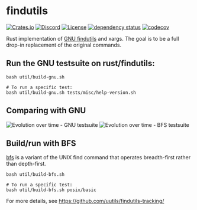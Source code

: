 # findutils

[![Crates.io](https://img.shields.io/crates/v/findutils.svg)](https://crates.io/crates/findutils)
[![Discord](https://img.shields.io/badge/discord-join-7289DA.svg?logo=discord&longCache=true&style=flat)](https://discord.gg/wQVJbvJ)
[![License](http://img.shields.io/badge/license-MIT-blue.svg)](https://github.com/uutils/findutils/blob/main/LICENSE)
[![dependency status](https://deps.rs/repo/github/uutils/findutils/status.svg)](https://deps.rs/repo/github/uutils/findutils)
[![codecov](https://codecov.io/gh/uutils/findutils/branch/master/graph/badge.svg)](https://codecov.io/gh/uutils/findutils)

Rust implementation of [GNU findutils](https://www.gnu.org/software/findutils/) and xargs.
The goal is to be a full drop-in replacement of the original commands.

## Run the GNU testsuite on rust/findutils:

```
bash util/build-gnu.sh

# To run a specific test:
bash util/build-gnu.sh tests/misc/help-version.sh
```

## Comparing with GNU

![Evolution over time - GNU testsuite](https://github.com/uutils/findutils-tracking/blob/main/gnu-results.png?raw=true)
![Evolution over time - BFS testsuite](https://github.com/uutils/findutils-tracking/blob/main/bfs-results.png?raw=true)

## Build/run with BFS

[bfs](https://github.com/tavianator/bfs) is a variant of the UNIX find command that operates breadth-first rather than depth-first.

```
bash util/build-bfs.sh

# To run a specific test:
bash util/build-bfs.sh posix/basic
```

For more details, see https://github.com/uutils/findutils-tracking/
